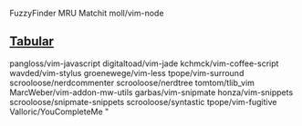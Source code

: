

FuzzyFinder
MRU
Matchit
moll/vim-node

## [Tabular](https://github.com/godlygeek/tabular)

pangloss/vim-javascript
digitaltoad/vim-jade
kchmck/vim-coffee-script
wavded/vim-stylus
groenewege/vim-less
tpope/vim-surround
scrooloose/nerdcommenter
scrooloose/nerdtree
tomtom/tlib_vim
MarcWeber/vim-addon-mw-utils
garbas/vim-snipmate
honza/vim-snippets
scrooloose/snipmate-snippets
scrooloose/syntastic
tpope/vim-fugitive
Valloric/YouCompleteMe
"
